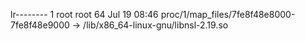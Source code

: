 lr-------- 1 root root 64 Jul 19 08:46 proc/1/map_files/7fe8f48e8000-7fe8f48e9000 -> /lib/x86_64-linux-gnu/libnsl-2.19.so
